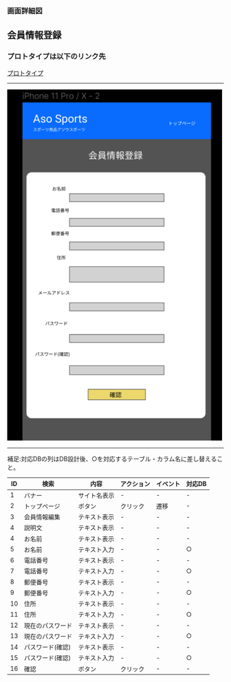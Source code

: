 ### 画面詳細図
## 会員情報登録
### プロトタイプは以下のリンク先
[プロトタイプ](https://www.figma.com/file/36DPETfL3dwzP5NjNW1WZQ/Untitled?node-id=0%3A1)
*****
<img src="img/register.png" width="500">

*****

補足:対応DBの列はDB設計後、○を対応するテーブル・カラム名に差し替えること。

| ID | 検索 | 内容 | アクション | イベント | 対応DB |
|----|-----|-----|---------|--------|-------|
|1|バナー|サイト名表示|-|-|-|
|2|トップページ|ボタン|クリック|遷移|-|
|3|会員情報編集|テキスト表示|-|-|-|
|4|説明文|テキスト表示|-|-|-|
|4|お名前|テキスト表示|-|-|-|
|5|お名前|テキスト入力|-|-|○|
|6|電話番号|テキスト表示|-|-|-|
|7|電話番号|テキスト入力|-|-|○|
|8|郵便番号|テキスト表示|-|-|-|
|9|郵便番号|テキスト入力|-|-|○|
|10|住所|テキスト表示|-|-|-|
|11|住所|テキスト入力|-|-|○|
|12|現在のパスワード|テキスト表示|-|-|-|
|13|現在のパスワード|テキスト入力|-|-|○|
|14|パスワード(確認)|テキスト表示|-|-|-|
|15|パスワード(確認)|テキスト入力|-|-|○|
|16|確認|ボタン|クリック|-|-|
